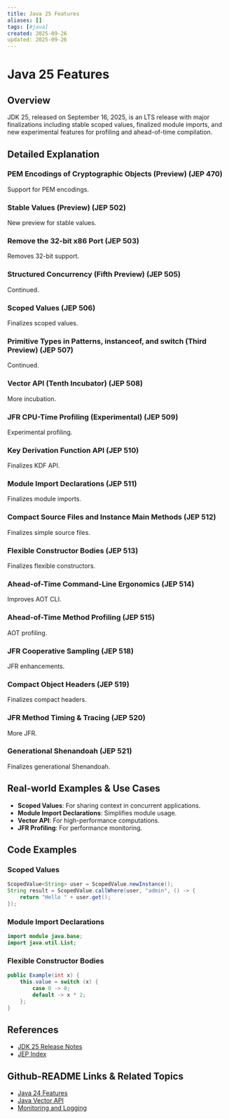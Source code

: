 ```yaml
---
title: Java 25 Features
aliases: []
tags: [#java]
created: 2025-09-26
updated: 2025-09-26
---
```


# Java 25 Features

## Overview

JDK 25, released on September 16, 2025, is an LTS release with major finalizations including stable scoped values, finalized module imports, and new experimental features for profiling and ahead-of-time compilation.

## Detailed Explanation

### PEM Encodings of Cryptographic Objects (Preview) (JEP 470)

Support for PEM encodings.

### Stable Values (Preview) (JEP 502)

New preview for stable values.

### Remove the 32-bit x86 Port (JEP 503)

Removes 32-bit support.

### Structured Concurrency (Fifth Preview) (JEP 505)

Continued.

### Scoped Values (JEP 506)

Finalizes scoped values.

### Primitive Types in Patterns, instanceof, and switch (Third Preview) (JEP 507)

Continued.

### Vector API (Tenth Incubator) (JEP 508)

More incubation.

### JFR CPU-Time Profiling (Experimental) (JEP 509)

Experimental profiling.

### Key Derivation Function API (JEP 510)

Finalizes KDF API.

### Module Import Declarations (JEP 511)

Finalizes module imports.

### Compact Source Files and Instance Main Methods (JEP 512)

Finalizes simple source files.

### Flexible Constructor Bodies (JEP 513)

Finalizes flexible constructors.

### Ahead-of-Time Command-Line Ergonomics (JEP 514)

Improves AOT CLI.

### Ahead-of-Time Method Profiling (JEP 515)

AOT profiling.

### JFR Cooperative Sampling (JEP 518)

JFR enhancements.

### Compact Object Headers (JEP 519)

Finalizes compact headers.

### JFR Method Timing & Tracing (JEP 520)

More JFR.

### Generational Shenandoah (JEP 521)

Finalizes generational Shenandoah.

## Real-world Examples & Use Cases

- **Scoped Values**: For sharing context in concurrent applications.
- **Module Import Declarations**: Simplifies module usage.
- **Vector API**: For high-performance computations.
- **JFR Profiling**: For performance monitoring.

## Code Examples

### Scoped Values

```java
ScopedValue<String> user = ScopedValue.newInstance();
String result = ScopedValue.callWhere(user, "admin", () -> {
    return "Hello " + user.get();
});
```

### Module Import Declarations

```java
import module java.base;
import java.util.List;
```

### Flexible Constructor Bodies

```java
public Example(int x) {
    this.value = switch (x) {
        case 0 -> 0;
        default -> x * 2;
    };
}
```

## References

- [JDK 25 Release Notes](https://openjdk.org/projects/jdk/25/)
- [JEP Index](https://openjdk.org/jeps/0)

## Github-README Links & Related Topics

- [Java 24 Features](java-24-features/)
- [Java Vector API](java-vector-api/)
- [Monitoring and Logging](monitoring-and-logging/)